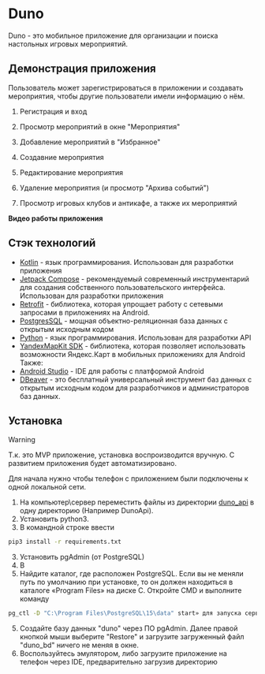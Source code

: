 # Duno
Duno - это мобильное приложение для организации и поиска настольных игровых мероприятий.

## Демонстрация приложения
Пользователь может зарегистрироваться в приложении и создавать мероприятия, чтобы другие пользователи имели информацию о нём.

1. Регистрация и вход
  
2. Просмотр мероприятий в окне "Мероприятия"

3. Добавление мероприятий в "Избранное"

4. Создавние мероприятия

5. Редактирование мероприятия

6. Удаление мероприятия (и просмотр "Архива событий")

7. Просмотр игровых клубов и антикафе, а также их мероприятий

**Видео работы приложения**

## Стэк технологий

- [Kotlin] - язык программирования. Использован для разработки приложения
- [Jetpack Compose] - рекомендуемый современный инструментарий для создания собственного пользовательского интерфейса. Использован для разработки приложения
- [Retrofit] - библиотека, которая упрощает работу с сетевыми запросами в приложениях на Android.
- [PostgresSQL] - мощная объектно-реляционная база данных с открытым исходным кодом
- [Python] - язык программирования. Использован для разработки API
- [YandexMapKit SDK] - библиотека, которая позволяет использовать возможности Яндекс.Карт в мобильных приложениях для Android
  Также:
- [Android Studio] - IDE для работы с платформой Android
- [DBeaver] - это бесплатный универсальный инструмент баз данных с открытым исходным кодом для разработчиков и администраторов баз данных.
  
## Установка
> [!WARNING]
> Т.к. это MVP приложение, установка воспроизводится вручную. С развитием приложения будет автоматизировано.

Для начала нужно чтобы телефон с приложением были подключены к одной локальной сети.
1. На компьютер\сервер переместить файлы из директории [duno_api] в одну директорию (Например DunoApi).
2. Установить python3.
3. В командной строке ввести 
```sh
pip3 install -r requirements.txt
```
3. Установить pgAdmin (от PostgreSQL)
4. В 
5. Найдите каталог, где расположен PostgreSQL. Если вы не меняли путь по умолчанию при установке, то он должен находиться в каталоге «Program Files» на диске C. Откройте CMD и выполните команду
```sh
pg_ctl -D "C:\Program Files\PostgreSQL\15\data" start» для запуска сервера PostgreSQL.
```
5. Создайте базу данных "duno" через ПО pgAdmin. Далее правой кнопкой мыши выберите "Restore" и загрузите загруженный файл "duno_bd" ничего не меняя в окне.
6. Воспользуйтесь эмулятором, либо загрузите приложение на телефон через IDE, предварительно загрузив директорию


[Kotlin]: <https://kotlinlang.org/>
[Jetpack Compose]: <https://developer.android.com/develop/ui/compose>
[Retrofit]: <https://square.github.io/retrofit/>
[PostgresSQL]: <https://www.postgresql.org/>
[Python]: <https://www.python.org/>
[YandexMapKit SDK]: <https://yandex.ru/maps-api/products/mapki>


[Android Studio]: <https://developer.android.com/studio>
[DBeaver]: <https://dbeaver.io/>

[duno_api]: <https://github.com/ssledopyt/duno_api>
